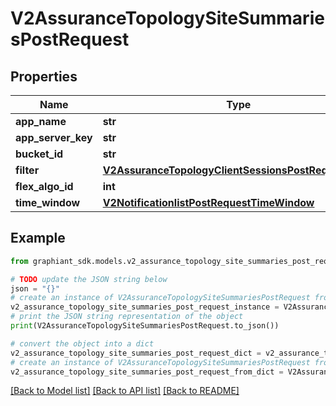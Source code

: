 # V2AssuranceTopologySiteSummariesPostRequest


## Properties

Name | Type | Description | Notes
------------ | ------------- | ------------- | -------------
**app_name** | **str** |  | [optional] 
**app_server_key** | **str** |  | [optional] 
**bucket_id** | **str** |  | [optional] 
**filter** | [**V2AssuranceTopologyClientSessionsPostRequestFilter**](V2AssuranceTopologyClientSessionsPostRequestFilter.md) |  | [optional] 
**flex_algo_id** | **int** |  | [optional] 
**time_window** | [**V2NotificationlistPostRequestTimeWindow**](V2NotificationlistPostRequestTimeWindow.md) |  | [optional] 

## Example

```python
from graphiant_sdk.models.v2_assurance_topology_site_summaries_post_request import V2AssuranceTopologySiteSummariesPostRequest

# TODO update the JSON string below
json = "{}"
# create an instance of V2AssuranceTopologySiteSummariesPostRequest from a JSON string
v2_assurance_topology_site_summaries_post_request_instance = V2AssuranceTopologySiteSummariesPostRequest.from_json(json)
# print the JSON string representation of the object
print(V2AssuranceTopologySiteSummariesPostRequest.to_json())

# convert the object into a dict
v2_assurance_topology_site_summaries_post_request_dict = v2_assurance_topology_site_summaries_post_request_instance.to_dict()
# create an instance of V2AssuranceTopologySiteSummariesPostRequest from a dict
v2_assurance_topology_site_summaries_post_request_from_dict = V2AssuranceTopologySiteSummariesPostRequest.from_dict(v2_assurance_topology_site_summaries_post_request_dict)
```
[[Back to Model list]](../README.md#documentation-for-models) [[Back to API list]](../README.md#documentation-for-api-endpoints) [[Back to README]](../README.md)


